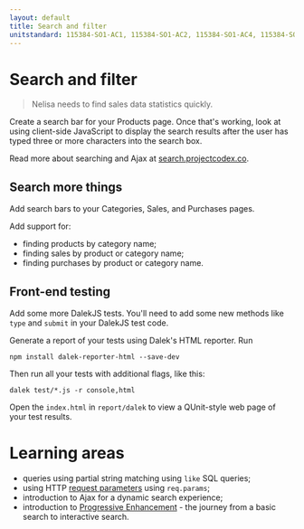 ```yaml
---
layout: default
title: Search and filter
unitstandard: 115384-SO1-AC1, 115384-SO1-AC2, 115384-SO1-AC4, 115384-SO2-AC1, 115384-SO2-AC4, 115384-SO3-AC2
---
```


# Search and filter

> Nelisa needs to find sales data statistics quickly.

Create a search bar for your Products page. Once that's working, look at using client-side JavaScript to display the search results after the user has typed three or more characters into the search box.

Read more about searching and Ajax at [search.projectcodex.co](http://search.projectcodex.co/).

## Search more things

Add search bars to your Categories, Sales, and Purchases pages.

Add support for:

* finding products by category name;
* finding sales by product or category name;
* finding purchases by product or category name.

## Front-end testing

Add some more DalekJS tests. You'll need to add some new methods like `type` and `submit` in your DalekJS test code.

Generate a report of your tests using Dalek's HTML reporter. Run

```
npm install dalek-reporter-html --save-dev
```

Then run all your tests with additional flags, like this:

```
dalek test/*.js -r console,html
```

Open the `index.html` in `report/dalek` to view a QUnit-style web page of your test results.



# Learning areas

* queries using partial string matching using `like` SQL queries;
* using HTTP [request parameters](http://expressjs.projectcodex.co/steps/routes.html#routes-with-parameters) using `req.params`;
* introduction to Ajax for a dynamic search experience;
* introduction to [Progressive Enhancement](https://www.smashingmagazine.com/2009/04/progressive-enhancement-what-it-is-and-how-to-use-it/) - the journey from a basic search to interactive search.
